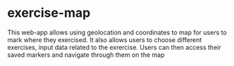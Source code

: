 # exercise-map
This web-app allows using geolocation and coordinates to map for users to mark where they exercised. It also allows users to choose different exercises, input  data related to the exrercise. Users can then access their saved markers and navigate through them on the map
